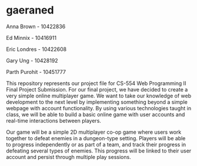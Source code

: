 # gaeraned

Anna Brown - 10422836

Ed Minnix - 10416911

Eric Londres - 10422608

Gary Ung - 10428192

Parth Purohit - 10451777

This repository represents our project file for CS-554 Web Programming II Final Project Submission.
For our final project, we have decided to create a very simple online multiplayer game. We want to take our knowledge of web development to the next level by implementing something beyond a simple webpage with account functionality. By using various technologies taught in class, we will be able to build a basic online game with user accounts and real-time interactions between players.

Our game will be a simple 2D multiplayer co-op game where users work together to defeat enemies in a dungeon-type setting. Players will be able to progress independently or as part of a team, and track their progress in defeating several types of enemies. This progress will be linked to their user account and persist through multiple play sessions.
